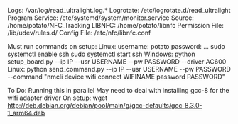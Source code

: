 Logs: /var/log/read_ultralight.log.*
Logrotate: /etc/logrotate.d/read_ultralight
Program Service: /etc/systemd/system/monitor.service
Source: /home/potato/NFC_Tracking
LIBNFC: /home/potato/libnfc
Permission File: /lib/udev/rules.d/
Config File: /etc/nfc/libnfc.conf

Must run commands on setup:
Linux:
username: potato
password: ...
sudo systemctl enable ssh
sudo systemctl start ssh
Windows:
python setup_board.py --ip IP --usr USERNAME --pw PASSWORD --driver AC600
Linux:
python send_command.py --ip IP --usr USERNAME --pw PASSWORD --command "nmcli device wifi connect WIFINAME password PASSWORD"

To Do: Running this in parallel
May need to deal with installing gcc-8 for the wifi adapter driver
On setup:
wget http://deb.debian.org/debian/pool/main/g/gcc-defaults/gcc_8.3.0-1_arm64.deb

